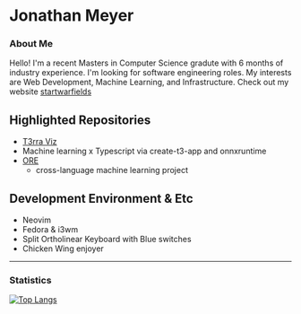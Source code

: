 <!-- The (first) h1 will be used as the <title> of the HTML page -->
# Jonathan Meyer 

### About Me
Hello! I'm a recent Masters in Computer Science gradute with 6 months of industry experience. I'm looking for software engineering roles. My interests are Web Development, Machine Learning, and Infrastructure. Check out my website [startwarfields](https://startwarfields.com/)

## Highlighted Repositories
* [T3rra Viz](https://github.com/startwarfields/t3rra-viz)
 * Machine learning x Typescript via create-t3-app and onnxruntime
* [ORE](https://github.com/startwarfields/ORE)
  * cross-language machine learning project  


## Development Environment & Etc
 * Neovim
 * Fedora & i3wm
 * Split Ortholinear Keyboard with Blue switches 
 * Chicken Wing enjoyer

---
### Statistics

[![Top Langs](https://github-readme-stats.vercel.app/api/top-langs/?username=startwarfields&theme=gruvbox&layout=compact&hide=css,scss,HTTP,Pug)](https://github.com/anuraghazra/github-readme-stats)
